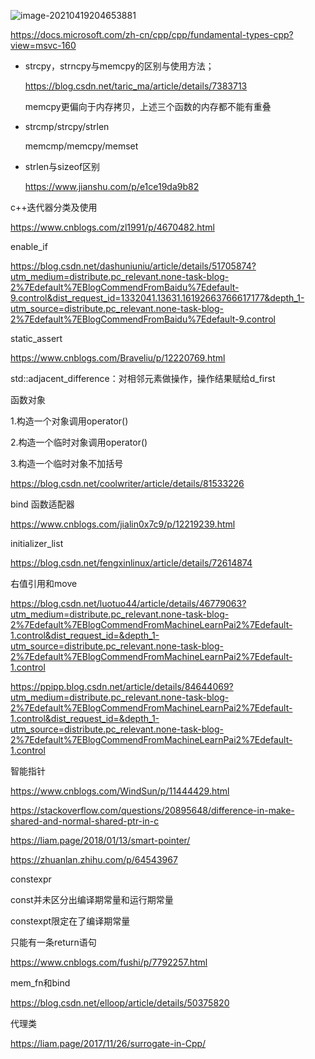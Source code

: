 ![image-20210419204653881](C:\Users\王小康\AppData\Roaming\Typora\typora-user-images\image-20210419204653881.png)

https://docs.microsoft.com/zh-cn/cpp/cpp/fundamental-types-cpp?view=msvc-160





- strcpy，strncpy与memcpy的区别与使用方法；

  https://blog.csdn.net/taric_ma/article/details/7383713

  memcpy更偏向于内存拷贝，上述三个函数的内存都不能有重叠

- strcmp/strcpy/strlen

  memcmp/memcpy/memset

- strlen与sizeof区别

  https://www.jianshu.com/p/e1ce19da9b82

  

c++迭代器分类及使用

https://www.cnblogs.com/zl1991/p/4670482.html



enable_if

https://blog.csdn.net/dashuniuniu/article/details/51705874?utm_medium=distribute.pc_relevant.none-task-blog-2%7Edefault%7EBlogCommendFromBaidu%7Edefault-9.control&dist_request_id=1332041.13631.16192663766617177&depth_1-utm_source=distribute.pc_relevant.none-task-blog-2%7Edefault%7EBlogCommendFromBaidu%7Edefault-9.control



static_assert

https://www.cnblogs.com/Braveliu/p/12220769.html



std::adjacent_difference：对相邻元素做操作，操作结果赋给d_first





函数对象

1.构造一个对象调用operator()

2.构造一个临时对象调用operator()

3.构造一个临时对象不加括号

https://blog.csdn.net/coolwriter/article/details/81533226



bind 函数适配器

https://www.cnblogs.com/jialin0x7c9/p/12219239.html



initializer_list

https://blog.csdn.net/fengxinlinux/article/details/72614874



右值引用和move

https://blog.csdn.net/luotuo44/article/details/46779063?utm_medium=distribute.pc_relevant.none-task-blog-2%7Edefault%7EBlogCommendFromMachineLearnPai2%7Edefault-1.control&dist_request_id=&depth_1-utm_source=distribute.pc_relevant.none-task-blog-2%7Edefault%7EBlogCommendFromMachineLearnPai2%7Edefault-1.control

https://ppipp.blog.csdn.net/article/details/84644069?utm_medium=distribute.pc_relevant.none-task-blog-2%7Edefault%7EBlogCommendFromMachineLearnPai2%7Edefault-1.control&dist_request_id=&depth_1-utm_source=distribute.pc_relevant.none-task-blog-2%7Edefault%7EBlogCommendFromMachineLearnPai2%7Edefault-1.control



智能指针

https://www.cnblogs.com/WindSun/p/11444429.html

https://stackoverflow.com/questions/20895648/difference-in-make-shared-and-normal-shared-ptr-in-c

https://liam.page/2018/01/13/smart-pointer/

https://zhuanlan.zhihu.com/p/64543967



constexpr

const并未区分出编译期常量和运行期常量

constexpt限定在了编译期常量

只能有一条return语句

https://www.cnblogs.com/fushi/p/7792257.html





mem_fn和bind

https://blog.csdn.net/elloop/article/details/50375820



代理类

https://liam.page/2017/11/26/surrogate-in-Cpp/